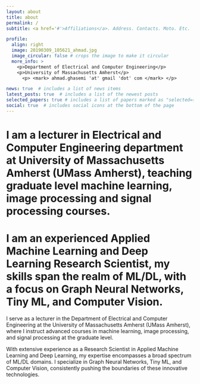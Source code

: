 ```yaml
---
layout: about
title: about
permalink: /
subtitle: <a href='#'>Affiliations</a>. Address. Contacts. Moto. Etc.

profile:
  align: right
  image: 20190309_105621_ahmad.jpg
  image_circular: false # crops the image to make it circular
  more_info: >
    <p>Department of Electrical and Computer Engineering</p>
    <p>University of Massachusetts Amherst</p>
      <p> <mark> ahmad.ghasemi 'at' gmail 'dot' com </mark> </p>

news: true  # includes a list of news items
latest_posts: true  # includes a list of the newest posts
selected_papers: true # includes a list of papers marked as "selected={true}"
social: true  # includes social icons at the bottom of the page
---
```

# I am a lecturer in Electrical and Computer Engineering department at University of Massachusetts Amherst (UMass Amherst), teaching graduate level machine learning, image processing and signal processing courses.

# I am an experienced Applied Machine Learning and Deep Learning Research Scientist, my skills span the realm of ML/DL, with a focus on Graph Neural Networks, Tiny ML, and Computer Vision.

I serve as a lecturer in the Department of Electrical and Computer Engineering at the University of Massachusetts Amherst (UMass Amherst), where I instruct advanced courses in machine learning, image processing, and signal processing at the graduate level.

With extensive experience as a Research Scientist in Applied Machine Learning and Deep Learning, my expertise encompasses a broad spectrum of ML/DL domains. I specialize in Graph Neural Networks, Tiny ML, and Computer Vision, consistently pushing the boundaries of these innovative technologies.

